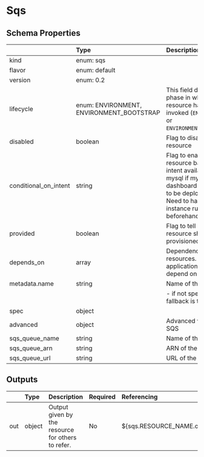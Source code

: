 # Sqs

## Schema Properties

|                       | Type                                     | Description                                                                                                                                                                    | Required   |
|:----------------------|:-----------------------------------------|:-------------------------------------------------------------------------------------------------------------------------------------------------------------------------------|:-----------|
| kind                  | enum: sqs                                |                                                                                                                                                                                | Yes        |
| flavor                | enum: default                            |                                                                                                                                                                                | Yes        |
| version               | enum: 0.2                                |                                                                                                                                                                                | Yes        |
| lifecycle             | enum: ENVIRONMENT, ENVIRONMENT_BOOTSTRAP | This field describes the phase in which the resource has to be invoked (`ENVIRONMENT` or `ENVIRONMENT_BOOTSTRAP`)                                                              | No         |
| disabled              | boolean                                  | Flag to disable the resource                                                                                                                                                   | No         |
| conditional_on_intent | string                                   | Flag to enable the resource based on intent availability. eg mysql if mysql dashboard is required to be deployed. Note: Need to have the instance running beforehand to avail. | No         |
| provided              | boolean                                  | Flag to tell if the resource should not be provisioned by facets                                                                                                               | No         |
| depends_on            | array                                    | Dependencies on other resources. e.g. application x may depend on mysql                                                                                                        | No         |
| metadata.name         | string                                   | Name of the resource                                                                                                                                                           | No         |
|                       |                                          |     - if not specified, fallback is the `filename`                                                                                                                             |            |
| spec                  | object                                   |                                                                                                                                                                                | No         |
| advanced              | object                                   | Advanced values for SQS                                                                                                                                                        | No         |
| sqs_queue_name        | string                                   | Name of the SQS                                                                                                                                                                | No         |
| sqs_queue_arn         | string                                   | ARN of the SQS                                                                                                                                                                 | No         |
| sqs_queue_url         | string                                   | URL of the SQS                                                                                                                                                                 | No         |

## Outputs

|     | Type   | Description                                       | Required   | Referencing              |
|:----|:-------|:--------------------------------------------------|:-----------|:-------------------------|
| out | object | Output given by the resource for others to refer. | No         | ${sqs.RESOURCE_NAME.out} |

